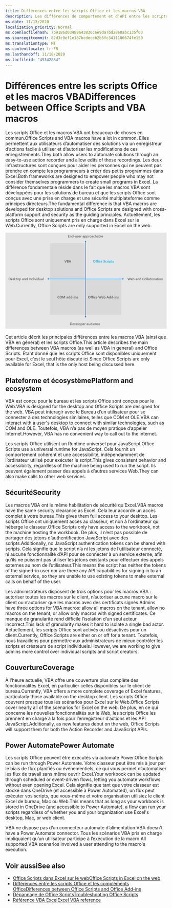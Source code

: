 ```yaml
---
title: Différences entre les scripts Office et les macros VBA
description: Les différences de comportement et d’API entre les scripts Office et les macros VBA Excel.
ms.date: 11/13/2020
localization_priority: Normal
ms.openlocfilehash: 7b9186d03489a43836c6e9da7bd28e0abc135f63
ms.sourcegitcommit: 82d3c0ef1e187bcdeceb2b5fc3411186674fe150
ms.translationtype: MT
ms.contentlocale: fr-FR
ms.lasthandoff: 11/18/2020
ms.locfileid: "49342884"
---
```

# <a name="differences-between-office-scripts-and-vba-macros"></a><span data-ttu-id="ad154-103">Différences entre les scripts Office et les macros VBA</span><span class="sxs-lookup"><span data-stu-id="ad154-103">Differences between Office Scripts and VBA macros</span></span>

<span data-ttu-id="ad154-104">Les scripts Office et les macros VBA ont beaucoup de choses en commun.</span><span class="sxs-lookup"><span data-stu-id="ad154-104">Office Scripts and VBA macros have a lot in common.</span></span> <span data-ttu-id="ad154-105">Elles permettent aux utilisateurs d’automatiser des solutions via un enregistreur d’actions facile à utiliser et d’autoriser les modifications de ces enregistrements.</span><span class="sxs-lookup"><span data-stu-id="ad154-105">They both allow users to automate solutions through an easy-to-use action recorder and allow edits of those recordings.</span></span> <span data-ttu-id="ad154-106">Les deux infrastructures sont conçues pour aider les personnes qui ne peuvent pas prendre en compte les programmeurs à créer des petits programmes dans Excel.</span><span class="sxs-lookup"><span data-stu-id="ad154-106">Both frameworks are designed to empower people who may not consider themselves programmers to create small programs in Excel.</span></span>
<span data-ttu-id="ad154-107">La différence fondamentale réside dans le fait que les macros VBA sont développées pour les solutions de bureau et que les scripts Office sont conçus avec une prise en charge et une sécurité multiplateforme comme principes directeurs.</span><span class="sxs-lookup"><span data-stu-id="ad154-107">The fundamental difference is that VBA macros are developed for desktop solutions and Office Scripts are designed with cross-platform support and security as the guiding principles.</span></span> <span data-ttu-id="ad154-108">Actuellement, les scripts Office sont uniquement pris en charge dans Excel sur le Web.</span><span class="sxs-lookup"><span data-stu-id="ad154-108">Currently, Office Scripts are only supported in Excel on the web.</span></span>

![Diagramme à quatre quadrants présentant les zones ciblées pour différentes solutions d’extensibilité Office.](../images/office-programmability-diagram.png)

<span data-ttu-id="ad154-111">Cet article décrit les principales différences entre les macros VBA (ainsi que VBA en général) et les scripts Office.</span><span class="sxs-lookup"><span data-stu-id="ad154-111">This article describes the main differences between VBA macros (as well as VBA in general) and Office Scripts.</span></span> <span data-ttu-id="ad154-112">Étant donné que les scripts Office sont disponibles uniquement pour Excel, c’est le seul hôte discuté ici.</span><span class="sxs-lookup"><span data-stu-id="ad154-112">Since Office Scripts are only available for Excel, that is the only host being discussed here.</span></span>

## <a name="platform-and-ecosystem"></a><span data-ttu-id="ad154-113">Plateforme et écosystème</span><span class="sxs-lookup"><span data-stu-id="ad154-113">Platform and ecosystem</span></span>

<span data-ttu-id="ad154-114">VBA est conçu pour le bureau et les scripts Office sont conçus pour le Web.</span><span class="sxs-lookup"><span data-stu-id="ad154-114">VBA is designed for the desktop and Office Scripts are designed for the web.</span></span> <span data-ttu-id="ad154-115">VBA peut interagir avec le Bureau d’un utilisateur pour se connecter à des technologies similaires, telles que COM et OLE.</span><span class="sxs-lookup"><span data-stu-id="ad154-115">VBA can interact with a user's desktop to connect with similar technologies, such as COM and OLE.</span></span> <span data-ttu-id="ad154-116">Toutefois, VBA n’a pas de moyen pratique d’appeler Internet.</span><span class="sxs-lookup"><span data-stu-id="ad154-116">However, VBA has no convenient way to call out to the internet.</span></span>

<span data-ttu-id="ad154-117">Les scripts Office utilisent un Runtime universel pour JavaScript.</span><span class="sxs-lookup"><span data-stu-id="ad154-117">Office Scripts use a universal runtime for JavaScript.</span></span> <span data-ttu-id="ad154-118">Cela fournit un comportement cohérent et une accessibilité, indépendamment de l’ordinateur utilisé pour exécuter le script.</span><span class="sxs-lookup"><span data-stu-id="ad154-118">This gives consistent behavior and accessibility, regardless of the machine being used to run the script.</span></span> <span data-ttu-id="ad154-119">Ils peuvent également passer des appels à d’autres services Web.</span><span class="sxs-lookup"><span data-stu-id="ad154-119">They can also make calls to other web services.</span></span>

## <a name="security"></a><span data-ttu-id="ad154-120">Sécurité</span><span class="sxs-lookup"><span data-stu-id="ad154-120">Security</span></span>

<span data-ttu-id="ad154-121">Les macros VBA ont le même habilitation de sécurité qu’Excel.</span><span class="sxs-lookup"><span data-stu-id="ad154-121">VBA macros have the same security clearance as Excel.</span></span> <span data-ttu-id="ad154-122">Cela leur accorde un accès complet à votre bureau.</span><span class="sxs-lookup"><span data-stu-id="ad154-122">This gives them full access to your desktop.</span></span> <span data-ttu-id="ad154-123">Les scripts Office ont uniquement accès au classeur, et non à l’ordinateur qui héberge le classeur.</span><span class="sxs-lookup"><span data-stu-id="ad154-123">Office Scripts only have access to the workbook, not the machine hosting the workbook.</span></span> <span data-ttu-id="ad154-124">De plus, il n’est pas possible de partager des jetons d’authentification JavaScript avec des scripts.</span><span class="sxs-lookup"><span data-stu-id="ad154-124">Additionally, no JavaScript authentication tokens can be shared with scripts.</span></span> <span data-ttu-id="ad154-125">Cela signifie que le script n’a ni les jetons de l’utilisateur connecté, ni aucune fonctionnalité d’API pour se connecter à un service externe, afin qu’ils ne puissent pas utiliser les jetons existants pour effectuer des appels externes au nom de l’utilisateur.</span><span class="sxs-lookup"><span data-stu-id="ad154-125">This means the script has neither the tokens of the signed-in user nor are there any API capabilities for signing in to an external service, so they are unable to use existing tokens to make external calls on behalf of the user.</span></span>

<span data-ttu-id="ad154-126">Les administrateurs disposent de trois options pour les macros VBA : autoriser toutes les macros sur le client, n’autoriser aucune macro sur le client ou n’autoriser que les macros avec des certificats signés.</span><span class="sxs-lookup"><span data-stu-id="ad154-126">Admins have three options for VBA macros: allow all macros on the tenant, allow no macros on the tenant, or allow only macros with signed certificates.</span></span> <span data-ttu-id="ad154-127">Ce manque de granularité rend difficile l’isolation d’un seul acteur incorrect.</span><span class="sxs-lookup"><span data-stu-id="ad154-127">This lack of granularity makes it hard to isolate a single bad actor.</span></span> <span data-ttu-id="ad154-128">Actuellement, les scripts Office sont activés ou désactivés pour un client.</span><span class="sxs-lookup"><span data-stu-id="ad154-128">Currently, Office Scripts are either on or off for a tenant.</span></span> <span data-ttu-id="ad154-129">Toutefois, nous travaillons pour permettre aux administrateurs de mieux contrôler les scripts et créateurs de script individuels.</span><span class="sxs-lookup"><span data-stu-id="ad154-129">However, we are working to give admins more control over individual scripts and script creators.</span></span>

## <a name="coverage"></a><span data-ttu-id="ad154-130">Couverture</span><span class="sxs-lookup"><span data-stu-id="ad154-130">Coverage</span></span>

<span data-ttu-id="ad154-131">À l’heure actuelle, VBA offre une couverture plus complète des fonctionnalités Excel, en particulier celles disponibles sur le client de bureau.</span><span class="sxs-lookup"><span data-stu-id="ad154-131">Currently, VBA offers a more complete coverage of Excel features, particularly those available on the desktop client.</span></span> <span data-ttu-id="ad154-132">Les scripts Office couvrent presque tous les scénarios pour Excel sur le Web.</span><span class="sxs-lookup"><span data-stu-id="ad154-132">Office Scripts cover nearly all of the scenarios for Excel on the web.</span></span> <span data-ttu-id="ad154-133">De plus, en ce qui concerne les nouvelles fonctionnalités sur le Web, les scripts Office les prennent en charge à la fois pour l’enregistreur d’actions et les API JavaScript.</span><span class="sxs-lookup"><span data-stu-id="ad154-133">Additionally, as new features debut on the web, Office Scripts will support them for both the Action Recorder and JavaScript APIs.</span></span>

## <a name="power-automate"></a><span data-ttu-id="ad154-134">Power Automate</span><span class="sxs-lookup"><span data-stu-id="ad154-134">Power Automate</span></span>

<span data-ttu-id="ad154-135">Les scripts Office peuvent être exécutés via automate Power.</span><span class="sxs-lookup"><span data-stu-id="ad154-135">Office Scripts can be run through Power Automate.</span></span> <span data-ttu-id="ad154-136">Votre classeur peut être mis à jour par le biais de flux planifiés ou événementiels, ce qui vous permet d’automatiser les flux de travail sans même ouvrir Excel.</span><span class="sxs-lookup"><span data-stu-id="ad154-136">Your workbook can be updated through scheduled or event-driven flows, letting you automate workflows without even opening Excel.</span></span> <span data-ttu-id="ad154-137">Cela signifie que tant que votre classeur est stocké dans OneDrive (et accessible à Power Automated), un flux peut exécuter vos scripts, que vous-même et votre organisation utilisiez le client Excel de bureau, Mac ou Web.</span><span class="sxs-lookup"><span data-stu-id="ad154-137">This means that as long as your workbook is stored in OneDrive (and accessible to Power Automate), a flow can run your scripts regardless of whether you and your organization use Excel's desktop, Mac, or web client.</span></span>

<span data-ttu-id="ad154-138">VBA ne dispose pas d’un connecteur automate d’alimentation.</span><span class="sxs-lookup"><span data-stu-id="ad154-138">VBA doesn't have a Power Automate connector.</span></span> <span data-ttu-id="ad154-139">Tous les scénarios VBA pris en charge impliquaient qu’un utilisateur participe à l’exécution de la macro.</span><span class="sxs-lookup"><span data-stu-id="ad154-139">All supported VBA scenarios involved a user attending to the macro's execution.</span></span>

## <a name="see-also"></a><span data-ttu-id="ad154-140">Voir aussi</span><span class="sxs-lookup"><span data-stu-id="ad154-140">See also</span></span>

- [<span data-ttu-id="ad154-141">Office Scripts dans Excel sur le web</span><span class="sxs-lookup"><span data-stu-id="ad154-141">Office Scripts in Excel on the web</span></span>](../overview/excel.md)
- [<span data-ttu-id="ad154-142">Différences entre les scripts Office et les compléments Office</span><span class="sxs-lookup"><span data-stu-id="ad154-142">Differences between Office Scripts and Office Add-ins</span></span>](add-ins-differences.md)
- [<span data-ttu-id="ad154-143">Dépannage de Office Scripts</span><span class="sxs-lookup"><span data-stu-id="ad154-143">Troubleshooting Office Scripts</span></span>](../testing/troubleshooting.md)
- [<span data-ttu-id="ad154-144">Référence VBA Excel</span><span class="sxs-lookup"><span data-stu-id="ad154-144">Excel VBA reference</span></span>](/office/vba/api/overview/excel)

